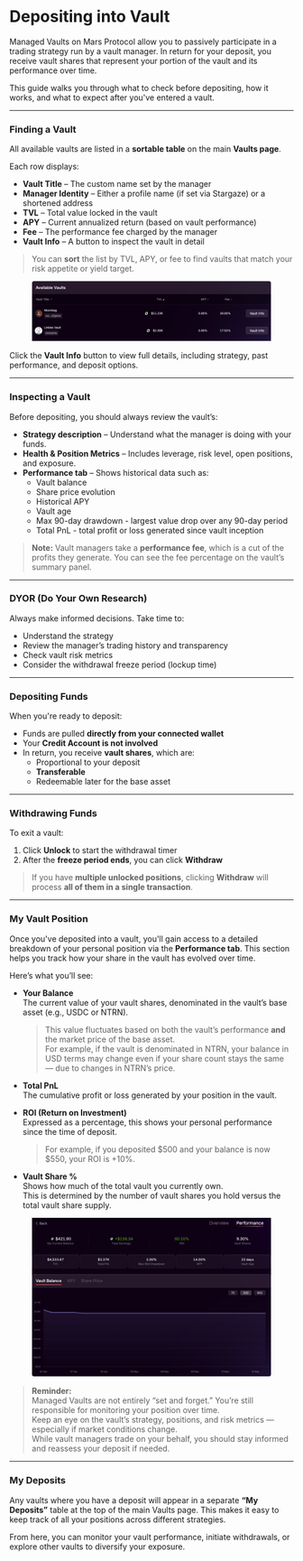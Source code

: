 # Depositing into Vault

Managed Vaults on Mars Protocol allow you to passively participate in a trading strategy run by a vault manager. In return for your deposit, you receive vault shares that represent your portion of the vault and its performance over time.

This guide walks you through what to check before depositing, how it works, and what to expect after you've entered a vault.

***

### Finding a Vault&#x20;

All available vaults are listed in a **sortable table** on the main **Vaults page**.

Each row displays:

* **Vault Title** – The custom name set by the manager
* **Manager Identity** – Either a profile name (if set via Stargaze) or a shortened address
* **TVL** – Total value locked in the vault
* **APY** – Current annualized return (based on vault performance)
* **Fee** – The performance fee charged by the manager
* **Vault Info** – A button to inspect the vault in detail

> You can **sort** the list by TVL, APY, or fee to find vaults that match your risk appetite or yield target.

<figure><img src="../.gitbook/assets/vault_table.png" alt=""><figcaption></figcaption></figure>

Click the **Vault Info** button to view full details, including strategy, past performance, and deposit options.

***

### Inspecting a Vault

Before depositing, you should always review the vault’s:

* **Strategy description** – Understand what the manager is doing with your funds.
* **Health & Position Metrics** – Includes leverage, risk level, open positions, and exposure.
* **Performance tab** – Shows historical data such as:
  * Vault balance
  * Share price evolution
  * Historical APY
  * Vault age
  * Max 90-day drawdown - largest value drop over any 90-day period
  * Total PnL - total profit or loss generated since vault inception

> **Note:** Vault managers take a **performance fee**, which is a cut of the profits they generate. You can see the fee percentage on the vault’s summary panel.

***

### DYOR (Do Your Own Research)

Always make informed decisions. Take time to:

* Understand the strategy
* Review the manager’s trading history and transparency
* Check vault risk metrics
* Consider the withdrawal freeze period (lockup time)

***

### Depositing Funds

When you're ready to deposit:

* Funds are pulled **directly from your connected wallet**
* Your **Credit Account is not involved**
* In return, you receive **vault shares**, which are:
  * Proportional to your deposit
  * **Transferable**
  * Redeemable later for the base asset

***

### Withdrawing Funds

To exit a vault:

1. Click **Unlock** to start the withdrawal timer
2. After the **freeze period ends**, you can click **Withdraw**

> If you have **multiple unlocked positions**, clicking **Withdraw** will process **all of them in a single transaction**.

***

### My Vault Position

Once you've deposited into a vault, you'll gain access to a detailed breakdown of your personal position via the **Performance tab**. This section helps you track how your share in the vault has evolved over time.

Here’s what you’ll see:

*   **Your Balance**\
    The current value of your vault shares, denominated in the vault’s base asset (e.g., USDC or NTRN).

    > This value fluctuates based on both the vault’s performance **and** the market price of the base asset.\
    > For example, if the vault is denominated in NTRN, your balance in USD terms may change even if your share count stays the same — due to changes in NTRN’s price.
* **Total PnL**\
  The cumulative profit or loss generated by your position in the vault.
*   **ROI (Return on Investment)**\
    Expressed as a percentage, this shows your personal performance since the time of deposit.

    > For example, if you deposited $500 and your balance is now $550, your ROI is +10%.
* **Vault Share %**\
  Shows how much of the total vault you currently own.\
  This is determined by the number of vault shares you hold versus the total vault share supply.

<figure><img src="../.gitbook/assets/performance.png" alt=""><figcaption></figcaption></figure>

> **Reminder:**\
> Managed Vaults are not entirely “set and forget.” You’re still responsible for monitoring your position over time.\
> Keep an eye on the vault’s strategy, positions, and risk metrics — especially if market conditions change.\
> While vault managers trade on your behalf, you should stay informed and reassess your deposit if needed.

***

### My Deposits

Any vaults where you have a deposit will appear in a separate **“My Deposits”** table at the top of the main Vaults page. This makes it easy to keep track of all your positions across different strategies.

From here, you can monitor your vault performance, initiate withdrawals, or explore other vaults to diversify your exposure.



